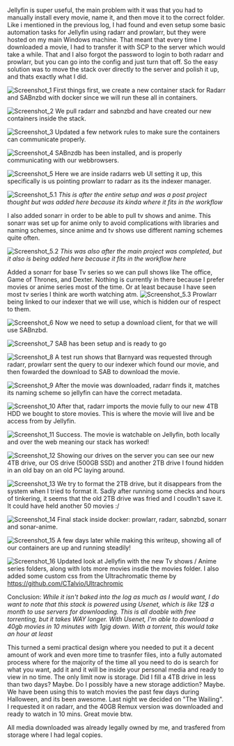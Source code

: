 Jellyfin is super useful, the main problem with it was that you had to manually install every movie, name it, and then move it to the correct folder. Like i mentioned in the previous log, I had found and even setup some basic automation tasks for Jellyfin using radarr and prowlarr, but they were hosted on my main Windows machine. That meant that every time I downloaded a movie, I had to transfer it with SCP to the server which would take a while. That and I also forgot the password to login to both radarr and prowlarr, but you can go into the config and just turn that off. So the easy solution was to move the stack over directly to the server and polish it up, and thats exactly what I did. 



![Screenshot_1](Photos/Screenshot_1.png)
First things first, we create a new container stack for Radarr and SABnzbd with docker since we will run these all in containers. 

![Screenshot_2](Photos/Screenshot_2.png)
We pull radarr and sabnzbd and have created our new containers inside the stack.

![Screenshot_3](Photos/Screenshot_3.png)
Updated a few network rules to make sure the containers can communicate properly.

![Screenshot_4](Photos/Screenshot_4.png)
SABnzdb has been installed, and is properly communicating with our webbrowsers.

![Screenshot_5](Photos/Screenshot_5.png)
Here we are inside radarrs web UI setting it up, this specifically is us pointing prowlarr to radarr as its the indexer manager.

![Screenshot_5.1](Photos/Screenshot_5.1.png)
*This is after the entire setup and was a post project thought but was added here because its kinda where it fits in the workflow*

I also added sonarr in order to be able to pull tv shows and anime. This sonarr was set up for anime only to avoid complications with libraries and naming schemes, since anime and tv shows use different naming schemes quite often. 

![Screenshot_5.2](Photos/Screenshot_5.2.png)
*This was also after the main project was completed, but it also is being added here because it fits in the workflow here*

Added a sonarr for base Tv series so we can pull shows like The office, Game of Thrones, and Dexter. Nothing is currently in there because I prefer movies or anime series most of the time. Or at least because I have seen most tv series I think are worth watching atm. 
![Screenshot_5.3](Photos/Screenshot_5.3.png)
Prowlarr being linked to our indexer that we will use, which is hidden our of respect to them.

![Screenshot_6](Photos/Screenshot_6.png)
Now we need to setup a download client, for that we will use SABnzbd. 

![Screenshot_7](Photos/Screenshot_7.png)
SAB has been setup and is ready to go

![Screenshot_8](Photos/Screenshot_8.png)
A test run shows that Barnyard was requested through radarr, prowlarr sent the query to our indexer which found our movie, and then fowarded the download to SAB to download the movie.

![Screenshot_9](Photos/Screenshot_9.png)
After the movie was downloaded, radarr finds it, matches its naming scheme so jellyfin can have the correct metadata.

![Screenshot_10](Photos/Screenshot_10.png)
After that, radarr imports the movie fully to our new 4TB HDD we bought to store movies. This is where the movie will live and be access from by Jellyfin. 

![Screenshot_11](Photos/Screenshot_11.png)
Success. The movie is watchable on Jellyfin, both locally and over the web meaning our stack has worked! 

![Screenshot_12](Photos/Screenshot_12.png)
Showing our drives on the server you can see our new 4TB drive, our OS drive (500GB SSD) and another 2TB drive I found hidden in an old bay on an old PC laying around.

![Screenshot_13](Photos/Screenshot_13.png)
We try to format the 2TB drive, but it disappears from the system when I tried to format it. Sadly after running some checks and hours of tinkering, it seems that the old 2TB drive was fried and I coudln't save it. It could have held another 50 movies :/

![Screenshot_14](Photos/Screenshot_14.png)
Final stack inside docker: prowlarr, radarr, sabnzbd, sonarr and sonar-anime.

![Screenshot_15](Photos/Screenshot_15.png)
A few days later while making this writeup, showing all of our containers are up and running steadily!

![Screenshot_16](Photos/Screenshot_16.png)
Updated look at Jellyfin with the new Tv shows / Anime series folders, along with lots more movies insdie the movies folder. 
I also added some custom css from the Ultrachromatic theme by https://github.com/CTalvio/Ultrachromic

Conclusion:
 *While it isn't baked into the log as much as I would want, I do want to note that this stack is powered using Usenet, which is like 12$ a month to use servers for downloading. This is all doable with free torrenting, but it takes WAY longer. With Usenet, I'm able to download a 40gb movies in 10 minutes with 1gig down. With a torrent, this would take an hour at least*
 
This turned a semi practical design where you needed to put it a decent amount of work and even more time to trasnfer files, into a fully automated process where for the majority of the time all you need to do is search for what you want, add it and it will be inside your personal media and ready to view in no time. The only limit now is storage. Did I fill a 4TB drive in less than two days? Maybe. Do I possibly have a new storage addiction? Maybe. We have been using this to watch movies the past few days during Halloween, and its been awesome. Last night we decided on "The Wailing". I requested it on radarr, and the 40GB Remux version was downloaded and ready to watch in 10 mins. Great movie btw.






All media downloaded was already legally owned by me, and trasfered from storage where I had legal copies. 


